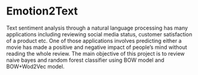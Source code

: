 # Emotion2Text

Text sentiment analysis through a natural language processing has many applications including reviewing social media status, customer satisfaction of a product etc. One of those applications involves predicting either a movie has made a positive and negative impact of people’s mind without reading the whole review. The main objective of this project is to review naive bayes and random forest classifier using BOW model and BOW+Wod2Vec model. 
